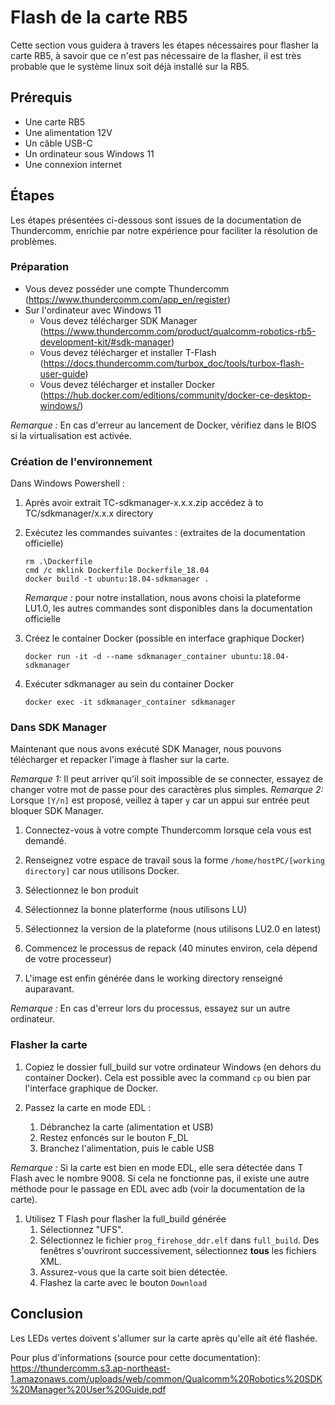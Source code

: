 # Flash de la carte RB5

Cette section vous guidera à travers les étapes nécessaires pour flasher la carte RB5, à savoir que ce n'est pas nécessaire de la flasher,
il est très probable que le système linux soit déjà installé sur la RB5.

## Prérequis

- Une carte RB5
- Une alimentation 12V
- Un câble USB-C
- Un ordinateur sous Windows 11
- Une connexion internet

## Étapes

Les étapes présentées ci-dessous sont issues de la documentation de Thundercomm, enrichie par notre expérience pour faciliter la résolution de problèmes.

### Préparation

- Vous devez posséder une compte Thundercomm (<https://www.thundercomm.com/app_en/register>)
- Sur l'ordinateur avec Windows 11
  - Vous devez télécharger SDK Manager (<https://www.thundercomm.com/product/qualcomm-robotics-rb5-development-kit/#sdk-manager>)
  - Vous devez télécharger et installer T-Flash (<https://docs.thundercomm.com/turbox_doc/tools/turbox-flash-user-guide>)
  - Vous devez télécharger et installer Docker (<https://hub.docker.com/editions/community/docker-ce-desktop-windows/>)

*Remarque :* En cas d'erreur au lancement de Docker, vérifiez dans le BIOS si la virtualisation est activée.

### Création de l'environnement

Dans Windows Powershell :

1. Après avoir extrait TC-sdkmanager-x.x.x.zip accédez à to TC/sdkmanager/x.x.x directory

2. Exécutez les commandes suivantes : (extraites de la documentation officielle)

    ```shell
    rm .\Dockerfile
    cmd /c mklink Dockerfile Dockerfile_18.04
    docker build -t ubuntu:18.04-sdkmanager .
    ```

    *Remarque :* pour notre installation, nous avons choisi la plateforme LU1.0, les autres commandes sont disponibles dans la documentation officielle

3. Créez le container Docker (possible en interface graphique Docker)

    ```shell
    docker run -it -d --name sdkmanager_container ubuntu:18.04-sdkmanager
    ```

4. Exécuter sdkmanager au sein du container Docker

    ```shell
    docker exec -it sdkmanager_container sdkmanager
    ```

### Dans SDK Manager

Maintenant que nous avons exécuté SDK Manager, nous pouvons télécharger et repacker l'image à flasher sur la carte.

*Remarque 1:* Il peut arriver qu'il soit impossible de se connecter, essayez de changer votre mot de passe pour des caractères plus simples.
*Remarque 2:* Lorsque `[Y/n]` est proposé, veillez à taper `y` car un appui sur entrée peut bloquer SDK Manager.

1. Connectez-vous à votre compte Thundercomm lorsque cela vous est demandé.
2. Renseignez votre espace de travail sous la forme `/home/hostPC/[working directory]` car nous utilisons Docker.

3. Sélectionnez le bon produit

4. Sélectionnez la bonne platerforme (nous utilisons LU)

5. Sélectionnez la version de la plateforme (nous utilisons LU2.0 en latest)

6. Commencez le processus de repack (40 minutes environ, cela dépend de votre processeur)

7. L'image est enfin générée dans le working directory renseigné auparavant.

*Remarque :* En cas d'erreur lors du processus, essayez sur un autre ordinateur.

### Flasher la carte

1. Copiez le dossier full_build sur votre ordinateur Windows (en dehors du container Docker). Cela est possible avec la command `cp` ou bien par l'interface graphique de Docker.

2. Passez la carte en mode EDL :
   1. Débranchez la carte (alimentation et USB)
   2. Restez enfoncés sur le bouton F_DL
   3. Branchez l'alimentation, puis le cable USB

*Remarque :* Si la carte est bien en mode EDL, elle sera détectée dans T Flash avec le nombre 9008. Si cela ne fonctionne pas, il existe une autre méthode pour le passage en EDL avec adb (voir la documentation de la carte).

1. Utilisez T Flash pour flasher la full_build générée
    1. Sélectionnez "UFS".
    2. Sélectionnez le fichier `prog_firehose_ddr.elf` dans `full_build`. Des fenêtres s'ouvriront successivement, sélectionnez **tous** les fichiers XML.
    3. Assurez-vous que la carte soit bien détectée.
    4. Flashez la carte avec le bouton `Download`

## Conclusion

Les LEDs vertes doivent s'allumer sur la carte après qu'elle ait été flashée.

Pour plus d'informations (source pour cette documentation):
<https://thundercomm.s3.ap-northeast-1.amazonaws.com/uploads/web/common/Qualcomm%20Robotics%20SDK%20Manager%20User%20Guide.pdf>
